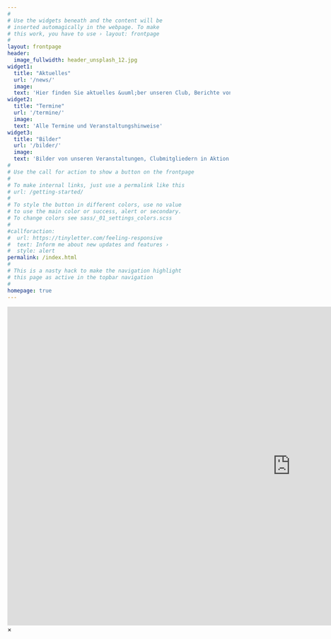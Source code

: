 ```yaml
---
#
# Use the widgets beneath and the content will be
# inserted automagically in the webpage. To make
# this work, you have to use › layout: frontpage
#
layout: frontpage
header:
  image_fullwidth: header_unsplash_12.jpg
widget1:
  title: "Aktuelles"
  url: '/news/'
  image: 
  text: 'Hier finden Sie aktuelles &uuml;ber unseren Club, Berichte von Veranstaltungen, Infos zu Terminen und sonstige Neuigkeiten'
widget2:
  title: "Termine"
  url: '/termine/'
  image: 
  text: 'Alle Termine und Veranstaltungshinweise'
widget3:
  title: "Bilder"
  url: '/bilder/'
  image: 
  text: 'Bilder von unseren Veranstaltungen, Clubmitgliedern in Aktion und aus dem Vereinsleben'
#
# Use the call for action to show a button on the frontpage
#
# To make internal links, just use a permalink like this
# url: /getting-started/
#
# To style the button in different colors, use no value
# to use the main color or success, alert or secondary.
# To change colors see sass/_01_settings_colors.scss
#
#callforaction:
#  url: https://tinyletter.com/feeling-responsive
#  text: Inform me about new updates and features ›
#  style: alert
permalink: /index.html
#
# This is a nasty hack to make the navigation highlight
# this page as active in the topbar navigation
#
homepage: true
---
```


<div id="videoModal" class="reveal-modal large" data-reveal="">
  <div class="flex-video widescreen vimeo" style="display: block;">
    <iframe width="1280" height="720" src="https://www.youtube.com/embed/3b5zCFSmVvU" frameborder="0" allowfullscreen></iframe>
  </div>
  <a class="close-reveal-modal">&#215;</a>
</div>
